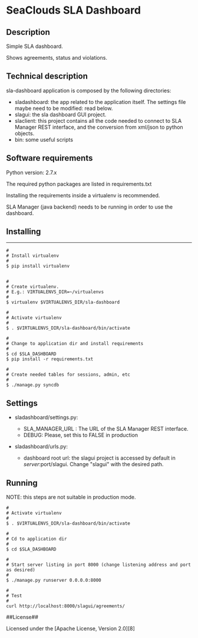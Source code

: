 # SeaClouds SLA Dashboard #

## Description ##

Simple SLA dashboard.

Shows agreements, status and violations.

## Technical description ##

sla-dashboard application is composed by the following directories:

* sladashboard: the app related to the application itself. The settings
    file maybe need to be modified: read below.
* slagui: the sla dashboard GUI project.
* slaclient: this project contains all the code needed to connect to
    SLA Manager REST interface, and the conversion from xml/json to python
    objects.
* bin: some useful scripts


## Software requirements ##

Python version: 2.7.x

The required python packages are listed in requirements.txt

Installing the requirements inside a virtualenv is recommended.

SLA Manager (java backend) needs to be running in order to use the dashboard.

## Installing ##
----------

    #
    # Install virtualenv
    #
    $ pip install virtualenv


    #
    # Create virtualenv.
    # E.g.: VIRTUALENVS_DIR=~/virtualenvs
    #
    $ virtualenv $VIRTUALENVS_DIR/sla-dashboard

    #
    # Activate virtualenv
    #
    $ . $VIRTUALENVS_DIR/sla-dashboard/bin/activate

    #
    # Change to application dir and install requirements
    #
    $ cd $SLA_DASHBOARD
    $ pip install -r requirements.txt

    #
    # Create needed tables for sessions, admin, etc
    #
    $ ./manage.py syncdb

## Settings ##

* sladashboard/settings.py:
    - SLA_MANAGER_URL : The URL of the SLA Manager REST interface.
    - DEBUG: Please, set this to FALSE in production

* sladashboard/urls.py:
    - dashboard root url: the slagui project is accessed by default
        in $server:$port/slagui. Change "slagui" with the desired path.


## Running ##

NOTE: this steps are not suitable in production mode.

    #
    # Activate virtualenv
    #
    $ . $VIRTUALENVS_DIR/sla-dashboard/bin/activate

    #
    # Cd to application dir
    #
    $ cd $SLA_DASHBOARD

    #
    # Start server listing in port 8000 (change listening address and port as desired)
    #
    $ ./manage.py runserver 0.0.0.0:8000

    #
    # Test
    #
    curl http://localhost:8000/slagui/agreements/


##License##

Licensed under the [Apache License, Version 2.0][8]

[1]: http://www.apache.org/licenses/LICENSE-2.0
